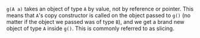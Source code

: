 `g(A a)` takes an object of type `A` by value, not by reference or pointer. This means that `A`'s copy constructor is called on the object passed to `g()` (no matter if the object we passed was of type `B`), and we get a brand new object of type `A` inside `g()`. This is commonly referred to as slicing.